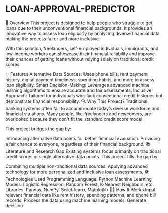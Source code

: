# LOAN-APPROVAL-PREDICTOR
🚀 Overview
This project is designed to help people who struggle to get loans due to their unconventional financial backgrounds. It provides an innovative way to assess loan eligibility by analyzing diverse financial data, making the process fairer and more inclusive.

With this solution, freelancers, self-employed individuals, immigrants, and low-income workers can showcase their financial reliability and improve their chances of getting loans without relying solely on traditional credit scores.

✨ Features
Alternative Data Sources: Uses phone bills, rent payment history, digital payment timeliness, spending habits, and more to assess loan eligibility.
Smart Decision-Making: Leverages advanced machine learning algorithms to ensure accurate and fair assessments.
Inclusive Approach: Tailored for individuals who lack conventional credit histories but demonstrate financial responsibility.
🔍 Why This Project?
Traditional banking systems often fail to accommodate today’s diverse workforce and financial situations. Many people, like freelancers and newcomers, are overlooked because they don't fit the standard credit score model.

This project bridges the gap by:

Introducing alternative data points for better financial evaluation.
Providing a fair chance to everyone, regardless of their financial background.
📚 Literature and Research Gap
Existing systems focus primarily on traditional credit scores or single alternative data points. This project fills the gap by:

Combining multiple non-traditional data sources.
Applying advanced technology for more personalized and inclusive loan assessments.
🛠️ Technologies Used
Programming Language: Python
Machine Learning Models: Logistic Regression, Random Forest, K-Nearest Neighbors, etc.
Libraries: Pandas, NumPy, Scikit-learn, Matplotlib
👩‍💻 How It Works
Input relevant financial data like rent history, spending patterns, and phone bill records.
Process the data using machine learning models.
Generate decision.
